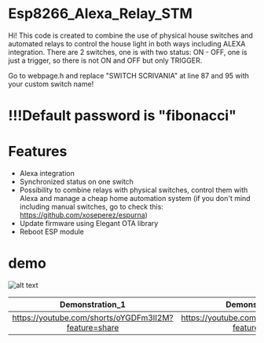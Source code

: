 # Esp8266_Alexa_Relay_STM
Hi!
This code is created to combine the use of physical house switches and automated relays to control the house light in both ways including ALEXA integration.
There are 2 switches, one is with two status: ON - OFF, one is just a trigger, so there is not ON and OFF but only TRIGGER.

Go to webpage.h and replace "SWITCH SCRIVANIA" at line 87 and 95 with your custom switch name!
# !!!Default password is "fibonacci"
# Features
- Alexa integration
- Synchronized status on one switch
- Possibility to combine relays with physical switches, control them with Alexa and manage a cheap home automation system (if you don't mind including manual switches, go to check this: https://github.com/xoseperez/espurna)
- Update firmware using Elegant OTA library
- Reboot ESP module
# demo
![alt text](https://i.imgur.com/kovSabq.png)

Demonstration_1 | Demonstration_2
:-: | :-:
https://youtube.com/shorts/oYGDFm3lI2M?feature=share | https://youtube.com/shorts/7zXf4isplHU?feature=share
